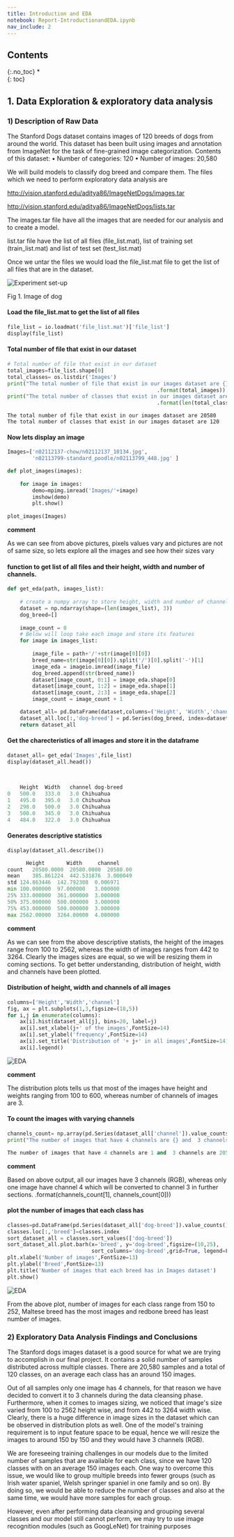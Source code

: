 ```yaml
---
title: Introduction and EDA
notebook: Report-IntroductionandEDA.ipynb
nav_include: 2
---
```


## Contents
{:.no_toc}
*  
{: toc}



## 1. Data Exploration & exploratory data analysis 

### 1) Description of Raw Data

The Stanford Dogs dataset contains images of 120 breeds of dogs from around the world. This dataset has been built using images and annotation from ImageNet for the task of fine-grained image categorization. Contents of this dataset: • Number of categories: 120 • Number of images: 20,580

We will build models to classify dog breed and compare them. The files which we need to perform exploratory data analysis are

http://vision.stanford.edu/aditya86/ImageNetDogs/images.tar

http://vision.stanford.edu/aditya86/ImageNetDogs/lists.tar

The images.tar file have all the images that are needed for our analysis and to create a model.

list.tar file have the list of all files (file_list.mat), list of training set (train_list.mat) and list of test set (test_list.mat)

Once we untar the files we would load the file_list.mat file to get the list of all files that are in the dataset.


![Experiment set-up](/Images/dog1.png) 

Fig 1. Image of dog


#### Load the file_list.mat to get the list of all files
```python
file_list = io.loadmat('file_list.mat')['file_list']
display(file_list)

```
####  Total number of file that exist in our dataset
```python
# Total number of file that exist in our dataset
total_images=file_list.shape[0]
total_classes= os.listdir('Images')
print("The total number of file that exist in our images dataset are {}"\
                                                .format(total_images))
print("The total number of classes that exist in our images dataset are {}"\
                                                .format(len(total_classes)))
```
    The total number of file that exist in our images dataset are 20580
    The total number of classes that exist in our images dataset are 120
    
#### Now lets display an image
```python
Images=['n02112137-chow/n02112137_10134.jpg', 
        'n02113799-standard_poodle/n02113799_448.jpg' ]

def plot_images(images):
    
    for image in images:
        demo=mpimg.imread('Images/'+image)
        imshow(demo)
        plt.show()
    
plot_images(Images)
```
**comment**

As we can see from above pictures, pixels values vary and pictures are not of same size, so lets explore all the images and see how their sizes vary

#### function to get list of all files and their height, width and number of channels.
```python
def get_eda(path, images_list):
    
    # create a numpy array to store height, width and number of channels
    dataset = np.ndarray(shape=(len(images_list), 3))
    dog_breed=[]
   
    image_count = 0
    # Below will loop take each image and store its features 
    for image in images_list:
        
        image_file = path+'/'+str(image[0][0])
        breed_name=str(image[0][0]).split('/')[0].split('-')[1]
        image_eda = imageio.imread(image_file)
        dog_breed.append(str(breed_name))
        dataset[image_count, 0:1] = image_eda.shape[0]
        dataset[image_count, 1:2] = image_eda.shape[1]
        dataset[image_count, 2:3] = image_eda.shape[2]
        image_count = image_count + 1

    dataset_all= pd.DataFrame(dataset,columns=('Height', 'Width','channel'))
    dataset_all.loc[:,'dog-breed'] = pd.Series(dog_breed, index=dataset_all.index)
    return dataset_all
```
#### Get the charecteristics of all images and store it in the dataframe
```python
dataset_all= get_eda('Images',file_list)
display(dataset_all.head())
	
  
```
```python
	Height	Width	channel	dog-breed
0	500.0	333.0	3.0	Chihuahua
1	495.0	395.0	3.0	Chihuahua
2	298.0	500.0	3.0	Chihuahua
3	500.0	345.0	3.0	Chihuahua
4	484.0	322.0	3.0	Chihuahua
```
#### Generates descriptive statistics 
```python
display(dataset_all.describe())
```
```python
	  Height	   Width	 channel
count	20580.0000 	20580.0000	20580.00
mean	385.861224	442.531876	3.000049
std	124.863446	142.792308	0.006971
min	100.000000	97.000000	3.000000
25%	333.000000	361.000000	3.000000
50%	375.000000	500.000000	3.000000
75%	453.000000	500.000000	3.000000
max	2562.00000	3264.00000	4.000000
```
**comment**

As we can see from the above descriptive statists, the height of the images range from 100 to 2562, whereas the width of images ranges from 442 to 3264. Clearly the images sizes are equal, so we will be resizing them in coming sections. To get better understanding, distribution of height, width and channels have been plotted.

#### Distribution of height, width and channels of all images
```python
columns=['Height','Width','channel']
fig, ax = plt.subplots(1,3,figsize=(18,5))
for i,j in enumerate(columns):
    ax[i].hist(dataset_all[j], bins=20, label=j)
    ax[i].set_xlabel(j+' of the images',FontSize=14)
    ax[i].set_ylabel('frequency',FontSize=14)
    ax[i].set_title('Distribution of '+ j+' in all images',FontSize=14)
    ax[i].legend()
```

![EDA](/Images/EDA_histogram.png) 

**comment**

The distribution plots tells us that most of the images have height and weights ranging from 100 to 600, whereas number of channels of images are 3.

#### To count the images with varying channels
```python
channels_count= np.array(pd.Series(dataset_all['channel']).value_counts())
print("The number of images that have 4 channels are {} and  3 channels are {}"
```
```python
The number of images that have 4 channels are 1 and  3 channels are 20579
```
**comment**

Based on above output, all our images have 3 channels (RGB), whereas only one image have channel 4 which will be converted to channel 3 in further sections.
      .format(channels_count[1], channels_count[0]))

#### plot the number of images that each class has
```python
classes=pd.DataFrame(pd.Series(dataset_all['dog-breed']).value_counts())
classes.loc[:,'breed']=classes.index
sort_dataset_all = classes.sort_values(['dog-breed'])
sort_dataset_all.plot.barh(x='breed', y='dog-breed',figsize=(10,25), 
                           sort_columns='dog-breed',grid=True, legend=False, color='k')
plt.xlabel('Number of images',FontSize=13)
plt.ylabel('Breed',FontSize=13)
plt.title('Number of images that each breed has in Images dataset')
plt.show()
```
![EDA](/Images/EDA_4.png) 





From the above plot, number of images for each class range from 150 to 252, Maltese breed has the most images and redbone breed has least number of images.

### 2) Exploratory Data Analysis Findings and Conclusions

The Stanford dogs images dataset is a good source for what we are trying to accomplish in our final project. It contains a solid number of samples distributed across multiple classes. There are 20,580 samples and a total of 120 classes, on an average each class has an around 150 images.

Out of all samples only one image has 4 channels, for that reason we have decided to convert it to 3 channels during the data cleansing phase. Furthermore, when it comes to images sizing, we noticed that image's size varied from 100 to 2562 height wise, and from 442 to 3264 width wise. Clearly, there is a huge difference in image sizes in the dataset which can be observed in distribution plots as well. One of the model's training requirement is to input feature space to be equal, hence we will resize the images to around 150 by 150 and they would have 3 channels (RGB).

We are foreseeing training challenges in our models due to the limited number of samples that are available for each class, since we have 120 classes with on an average 150 images each. One way to overcome this issue, we would like to group multiple breeds into fewer groups (such as Irish water spaniel, Welsh springer spaniel in one family and so on). By doing so, we would be able to reduce the number of classes and also at the same time, we would have more samples for each group.

However, even after performing data cleansing and grouping several classes and our model still cannot perform, we may try to use image recognition modules (such as GoogLeNet) for training purposes
